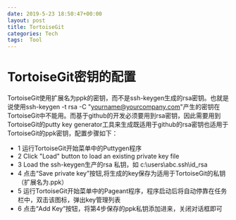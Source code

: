 ```yaml
---
date: 2019-5-23 18:50:47+00:00
layout: post
title: TortoiseGit 
categories: Tech
tags:  Tool
---
```

# TortoiseGit密钥的配置


TortoiseGit使用扩展名为ppk的密钥，而不是ssh-keygen生成的rsa密钥。也就是说使用ssh-keygen -t rsa -C "yourname@yourcompany.com"产生的密钥在TortoiseGit中不能用。而基于github的开发必须要用到rsa密钥，因此需要用到TortoiseGit的putty key generator工具来生成既适用于github的rsa密钥也适用于TortoiseGit的ppk密钥，配置步骤如下：

* 1 运行TortoiseGit开始菜单中的Puttygen程序
* 2 Click "Load" button to load an existing private key file
* 3 Load the ssh-keygen生产的rsa 私钥，如 c:\users\abc\.ssh\id_rsa
* 4 点击“Save private key”按钮,将生成的key保存为适用于TortoiseGit的私钥（扩展名为.ppk）
* 5 运行TortoiseGit开始菜单中的Pageant程序，程序启动后将自动停靠在任务栏中，双击该图标，弹出key管理列表
* 6 点击“Add Key”按钮，将第4步保存的ppk私钥添加进来，关闭对话框即可
